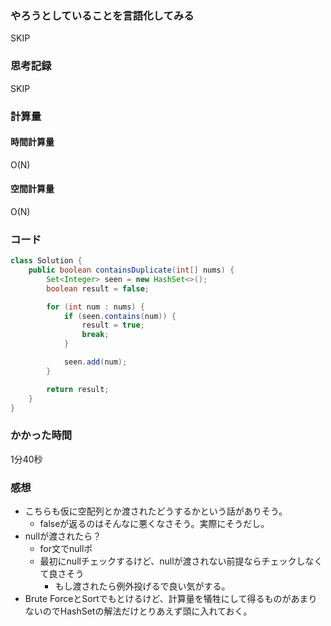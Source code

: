 ### やろうとしていることを言語化してみる
SKIP

### 思考記録
SKIP

### 計算量
#### 時間計算量
O(N)
#### 空間計算量
O(N)

### コード
```Java
class Solution {
    public boolean containsDuplicate(int[] nums) {
        Set<Integer> seen = new HashSet<>();
        boolean result = false;

        for (int num : nums) {
            if (seen.contains(num)) {
                result = true;
                break;
            }

            seen.add(num);
        }

        return result;
    }
}
```
### かかった時間
1分40秒

### 感想
- こちらも仮に空配列とか渡されたどうするかという話がありそう。
  - falseが返るのはそんなに悪くなさそう。実際にそうだし。
- nullが渡されたら？
  - for文でnullポ
  - 最初にnullチェックするけど、nullが渡されない前提ならチェックしなくて良さそう
    - もし渡されたら例外投げるで良い気がする。
- Brute ForceとSortでもとけるけど、計算量を犠牲にして得るものがあまりないのでHashSetの解法だけとりあえず頭に入れておく。